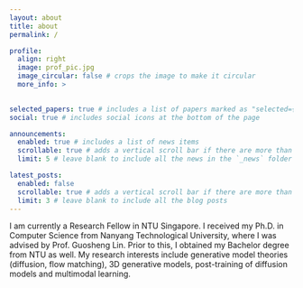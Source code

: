 ```yaml
---
layout: about
title: about
permalink: /

profile:
  align: right
  image: prof_pic.jpg
  image_circular: false # crops the image to make it circular
  more_info: >
    

selected_papers: true # includes a list of papers marked as "selected={true}"
social: true # includes social icons at the bottom of the page

announcements:
  enabled: true # includes a list of news items
  scrollable: true # adds a vertical scroll bar if there are more than 3 news items
  limit: 5 # leave blank to include all the news in the `_news` folder

latest_posts:
  enabled: false
  scrollable: true # adds a vertical scroll bar if there are more than 3 new posts items
  limit: 3 # leave blank to include all the blog posts
---
```


I am currently a Research Fellow in NTU Singapore. I received my Ph.D. in Computer Science from Nanyang
Technological University, where I was advised by Prof. Guosheng Lin. Prior to this, I obtained my Bachelor degree from NTU as well. My research interests include generative model theories (diffusion, flow matching), 3D generative models, post-training of diffusion models and multimodal learning.

